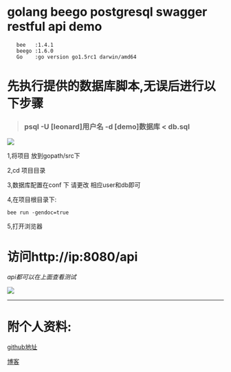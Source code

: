 # golang beego postgresql swagger restful api demo
	   bee   :1.4.1
	   beego :1.6.0
	   Go    :go version go1.5rc1 darwin/amd64
# 先执行提供的数据库脚本,无误后进行以下步骤 
>### psql -U [leonard]用户名 -d [demo]数据库  < db.sql
![](https://github.com/leonardyp/go-postgresql-demo/blob/master/static/img/db.png)  

1,将项目 放到gopath/src下

2,cd 项目目录

3,数据库配置在conf 下 请更改 相应user和db即可

4,在项目根目录下:
  
	bee run -gendoc=true
5,打开浏览器
# 访问http://ip:8080/api  
*api都可以在上面查看测试*

![](https://github.com/leonardyp/go-postgresql-demo/blob/master/static/img/api.png)

-------
# 附个人资料:
[github地址](https://github.com/leonardyp)

[博客](http://leonardyp.github.io/)